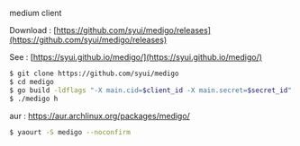 medium client

Download : [https://github.com/syui/medigo/releases](https://github.com/syui/medigo/releases)

See : [https://syui.github.io/medigo/](https://syui.github.io/medigo/)

```bash
$ git clone https://github.com/syui/medigo 
$ cd medigo
$ go build -ldflags "-X main.cid=$client_id -X main.secret=$secret_id"
$ ./medigo h
```

aur : https://aur.archlinux.org/packages/medigo/

```bash
$ yaourt -S medigo --noconfirm
```

